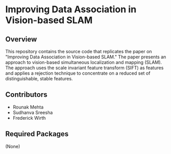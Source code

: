 # Improving Data Association in Vision-based SLAM

## Overview
This repository contains the source code that replicates the paper on "Improving Data Association in Vision-based SLAM." The paper presents an approach to vision-based simultaneous localization and mapping (SLAM). The approach uses the scale invariant feature transform (SIFT) as features and applies a rejection technique to concentrate on a reduced set of distinguishable, stable features.

## Contributors
* Rounak Mehta
* Sudhanva Sreesha
* Frederick Wirth

## Required Packages
(None)
